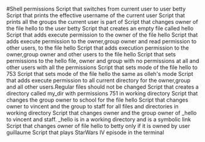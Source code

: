 #Shell permissions
Script that switches from current user to user betty
Script that prints the effective username of the current user
Script that prints all the groups the current user is part of
Script that changes owner of the file hello to the user betty
Script that creates an empty file called hello  
Script that adds execute permission to the owner of the file hello
Script that adds execute permission to the owner,group owner and read permission to other users, to the file hello
Script that adds execution permission to the owner,group owner and other users to the file hello
Script that sets permissions to the hello file, owner and group with no permissions at all and other users with all the permissions
Script that sets mode of the file hello to 753
Script that sets mode of the file hello the same as olleh's mode
Script that adds execute permission to all current directory for the owner,group and all other users.Regular files should not be changed
Script that creates a directory called my_dir with permissions 751 in working directory
Script that changes the group owner to school for the file hello
Script that changes owner to vincent and the group to staff for all files and directories in working directory
Script that changes owner and the group owner of _hello to vincent and staff. _hello is in a working directory and is a symbolic link
Script that changes owner of file hello to betty only if it is owned by user guillaume
Script that plays StarWars IV episode in the terminal
